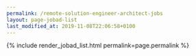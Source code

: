 ```yaml
---
permalink: /remote-solution-engineer-architect-jobs
layout: page-jobad-list
last_modified_at: 2019-11-08T22:06:58+0100
---
```

{% include render_jobad_list.html permalink=page.permalink %}
